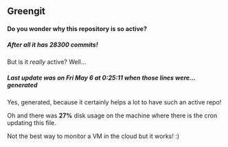 ## Greengit

#### Do you wonder why this repository is so active?

##### After all it has 28300 commits!

But is it *really* active? Well...

##### Last update was on Fri May 6 at 0:25:11 when those lines were... generated

Yes, generated, because it certainly helps a lot to have such an active repo!

Oh and there was **27%** disk usage on the machine
where there is the cron updating this file.

Not the best way to monitor a VM in the cloud but it works! :)
